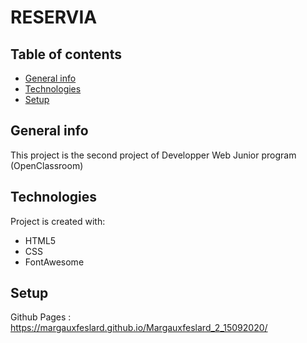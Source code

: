# RESERVIA

## Table of contents
* [General info](#general-info)
* [Technologies](#technologies)
* [Setup](#setup)

## General info
This project is the second project of Developper Web Junior program (OpenClassroom)
	
## Technologies
Project is created with:
* HTML5
* CSS
* FontAwesome
	
## Setup
Github Pages : https://margauxfeslard.github.io/Margauxfeslard_2_15092020/